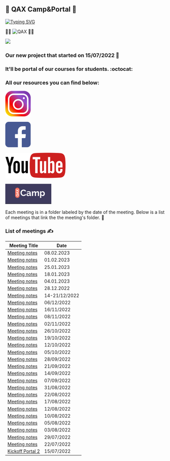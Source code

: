 ## :octopus: QAX Сamp&Portal :octopus:
 
[![Typing SVG](https://readme-typing-svg.herokuapp.com?color=%2336BCF7&lines=QAX+Practice+Job_offer)](https://git.io/typing-svg)

👨‍🎓 ![QAX](https://user-images.githubusercontent.com/72439798/183895287-16881555-2ad2-4f11-85ee-51354901f216.PNG) 👩‍🎓

<img src="https://media.giphy.com/media/qLHzYjlA2FW8g/giphy.gif" />

### Our new project that started on 15/07/2022 💪

### It'll be portal of our courses for students. :octocat: 

### All our resources you can find below:
 
[![QAX](https://github.com/scholokov/qax-portal-2/blob/main/drive/instagram-png-instagram-png-logo-1455-1024x1024.png)](https://www.instagram.com/qax_camp/?igshid=YmMyMTA2M2Y%3D)

[![QAX](https://github.com/scholokov/qax-portal-2/blob/main/drive/facebook-icon-logo-C61047A9E7-seeklogo.com.png)](https://www.facebook.com/qax.camp) 

[![QAX](https://github.com/scholokov/qax-portal-2/blob/main/drive/2560px-Logo_of_YouTube_(2015-2017).svg.png)](https://www.youtube.com/channel/UCXXCVCk7gw0aa8T0a6cx7Ow)

[![QAX](https://github.com/scholokov/qax-portal-2/blob/main/drive/%D0%A1%D0%BD%D0%B8%D0%BC%D0%BE%D0%BA.PNG)](https://portal.qax-camp.com.ua)  

Each meeting is in a folder labeled by the date of the meeting. Below is a list of meetings that link the the meeting's folder. :book:


### List of meetings ✍️ 

| Meeting Title                                     | Date              | 
|---------------------------------------------------|-------------------|
| [Meeting notes](Meeting%20notes/Meeting%20notes%2008.02.23.md) | 08.02.2023 | 
| [Meeting notes](Meeting%20notes/Meeting%20notes%2001.02.23.md) | 01.02.2023 |
| [Meeting notes](Meeting%20notes/Meeting%20notes%2025.01.23.md) | 25.01.2023 |
| [Meeting notes](Meeting%20notes/Meeting%20notes%2018.01.23.md) | 18.01.2023 |
| [Meeting notes](Meeting%20notes/Meeting%20notes%2004.01.23.md) | 04.01.2023 |
| [Meeting notes](Meeting%20notes/Meeting%20notes%2028.12.22.md) | 28.12.2022 |
| [Meeting notes](Meeting%20notes/Meeting%20notes%2014-21.12.22.md) | 14-21/12/2022 | 
| [Meeting notes](Meeting%20notes/Meeting%20notes%2006.12.22.md) | 06/12/2022 | 
| [Meeting notes](Meeting%20notes/Meeting%20notes%2016.11.22.md) | 16/11/2022 | 
| [Meeting notes](Meeting%20notes/Meeting%20notes%2008.11.22.md) | 08/11/2022 |
| [Meeting notes](Meeting%20notes/Meeting%20notes%2002.11.22.md) | 02/11/2022 |
| [Meeting notes](Meeting%20notes/Meeting%20notes%2026.10.22.md) | 26/10/2022 |
| [Meeting notes](Meeting%20notes/Meeting%20notes%2019.10.22.md) | 19/10/2022 |
| [Meeting notes](Meeting%20notes/Meeting%20notes%2012.10.22.md) | 12/10/2022 |
| [Meeting notes](Meeting%20notes/Meeting%20notes%2005.10.22.md) | 05/10/2022 |
| [Meeting notes](Meeting%20notes/Meeting%20notes%2028.09.22.md) | 28/09/2022 |
| [Meeting notes](Meeting%20notes/Meeting%20notes%2021.09.22.md) | 21/09/2022 |
| [Meeting notes](Meeting%20notes/Meeting%20notes%2014.09.22.md) | 14/09/2022 |
| [Meeting notes](Meeting%20notes/Meeting%20notes%2007.09.22.md) | 07/09/2022 |
| [Meeting notes](Meeting%20notes/Meeting%20notes%2031.08.22.md) | 31/08/2022 |
| [Meeting notes](Meeting%20notes/Meeting%20notes%2024.08.22.md) | 22/08/2022 |
| [Meeting notes](Meeting%20notes/Meeting%20notes%2017.08.22.md) | 17/08/2022 |
| [Meeting notes](Meeting%20notes/Meeting%20notes%2012.08.22.md) | 12/08/2022 | 
| [Meeting notes](Meeting%20notes/Meeting%20notes%2010.08.22.md) | 10/08/2022 | 
| [Meeting notes](Meeting%20notes/Meeting%20notes%2005.08.22.md) | 05/08/2022 |
| [Meeting notes](Meeting%20notes/Meeting%20notes%2003.08.22.md) | 03/08/2022 |
| [Meeting notes](Meeting%20notes/Meeting%20notes%2029.07.22.md) | 29/07/2022 |
| [Meeting notes](Meeting%20notes/Meeting%20notes%2022.07.22.md) | 22/07/2022 |
| [Kickoff Portal 2](kick%20off/Kickoff%20Portal%202.md) | 15/07/2022 |

<!-- |                                              |      |      |     | -->

